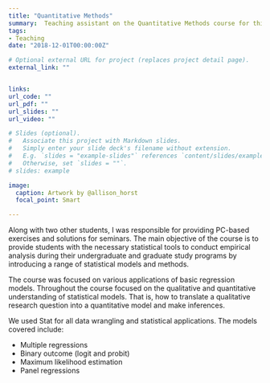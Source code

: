 ```yaml
---
title: "Quantitative Methods"
summary:  Teaching assistant on the Quantitative Methods course for third year undergraduate students at CBS. 
tags:
- Teaching
date: "2018-12-01T00:00:00Z"

# Optional external URL for project (replaces project detail page).
external_link: ""


links:
url_code: ""
url_pdf: ""
url_slides: ""
url_video: ""

# Slides (optional).
#   Associate this project with Markdown slides.
#   Simply enter your slide deck's filename without extension.
#   E.g. `slides = "example-slides"` references `content/slides/example-slides.md`.
#   Otherwise, set `slides = ""`.
# slides: example

image:
  caption: Artwork by @allison_horst
  focal_point: Smart

---
```


Along with two other students, I was responsible for providing PC-based exercises and solutions for seminars. The main objective of the course is to provide students with the necessary statistical tools to conduct empirical analysis during their undergraduate and graduate study programs by introducing a range of statistical models and methods. 

The course was focused on various applications of basic regression models. Throughout the course focused on the qualitative and quantitative understanding of statistical models. That is, how to translate a qualitative research question into a quantitative model and make inferences. 

We used Stat for all data wrangling and statistical applications. The models covered include: 
- Multiple regressions
- Binary outcome (logit and probit)
- Maximum likelihood estimation 
- Panel regressions
